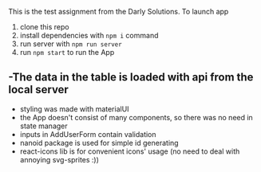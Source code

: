 This is the test assignment from the Darly Solutions.
To launch app

1. clone this repo
2. install dependencies with `npm i` command
3. run server with `npm run server`
4. run `npm start` to run the App

## -The data in the table is loaded with api from the local server

- styling was made with materialUI
- the App doesn't consist of many components, so there was no need in state manager
- inputs in AddUserForm contain validation
- nanoid package is used for simple id generating
- react-icons lib is for convenient icons' usage (no need to deal with annoying svg-sprites :))
